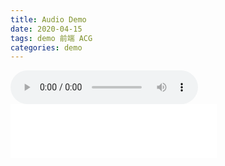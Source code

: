 ```yaml
---
title: Audio Demo
date: 2020-04-15
tags: demo 前端 ACG
categories: demo
---
```


<audio controls>
  <source src="/assets/media/audio.mp3" type="audio/mpeg">
您的浏览器不支持 audio 元素。
</audio>

<iframe frameborder="no" border="0" marginwidth="0" marginheight="0" width="330" height="86" src="//music.163.com/outchain/player?type=2&id=1319265452&auto=0&height=66"></iframe>
